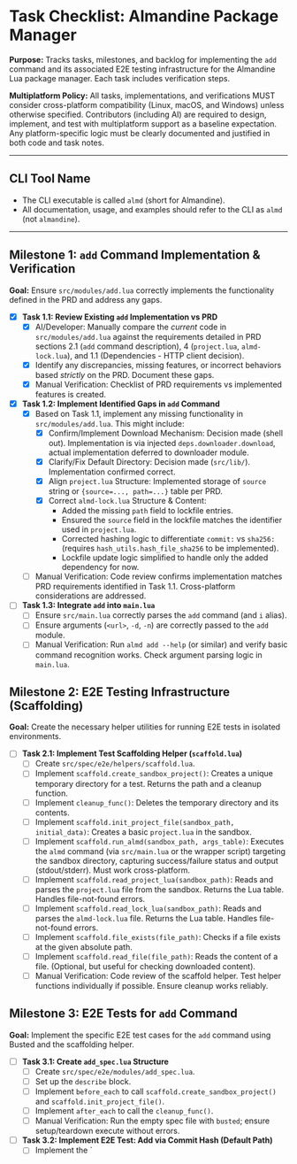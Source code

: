 # Task Checklist: Almandine Package Manager

**Purpose:** Tracks tasks, milestones, and backlog for implementing the `add` command and its associated E2E testing infrastructure for the Almandine Lua package manager. Each task includes verification steps.

**Multiplatform Policy:** All tasks, implementations, and verifications MUST consider cross-platform compatibility (Linux, macOS, and Windows) unless otherwise specified. Contributors (including AI) are required to design, implement, and test with multiplatform support as a baseline expectation. Any platform-specific logic must be clearly documented and justified in both code and task notes.

---

## CLI Tool Name

- The CLI executable is called `almd` (short for Almandine).
- All documentation, usage, and examples should refer to the CLI as `almd` (not `almandine`).

---

## Milestone 1: `add` Command Implementation & Verification

**Goal:** Ensure `src/modules/add.lua` correctly implements the functionality defined in the PRD and address any gaps.

- [x] **Task 1.1: Review Existing `add` Implementation vs PRD**
    - [x] AI/Developer: Manually compare the *current* code in `src/modules/add.lua` against the requirements detailed in PRD sections 2.1 (`add` command description), 4 (`project.lua`, `almd-lock.lua`), and 1.1 (Dependencies - HTTP client decision).
    - [x] Identify any discrepancies, missing features, or incorrect behaviors based *strictly* on the PRD. Document these gaps.
    - [x] Manual Verification: Checklist of PRD requirements vs implemented features is created.

- [x] **Task 1.2: Implement Identified Gaps in `add` Command**
    - [x] Based on Task 1.1, implement any missing functionality in `src/modules/add.lua`. This might include:
        - [x] Confirm/Implement Download Mechanism: Decision made (shell out). Implementation is via injected `deps.downloader.download`, actual implementation deferred to downloader module.
        - [x] Clarify/Fix Default Directory: Decision made (`src/lib/`). Implementation confirmed correct.
        - [x] Align `project.lua` Structure: Implemented storage of `source` string or `{source=..., path=...}` table per PRD.
        - [x] Correct `almd-lock.lua` Structure & Content:
            - Added the missing `path` field to lockfile entries.
            - Ensured the `source` field in the lockfile matches the identifier used in `project.lua`.
            - Corrected hashing logic to differentiate `commit:` vs `sha256:` (requires `hash_utils.hash_file_sha256` to be implemented).
            - Lockfile update logic simplified to handle only the added dependency for now.
    - [ ] Manual Verification: Code review confirms implementation matches PRD requirements identified in Task 1.1. Cross-platform considerations are addressed.

- [ ] **Task 1.3: Integrate `add` into `main.lua`**
    - [ ] Ensure `src/main.lua` correctly parses the `add` command (and `i` alias).
    - [ ] Ensure arguments (`<url>`, `-d`, `-n`) are correctly passed to the `add` module.
    - [ ] Manual Verification: Run `almd add --help` (or similar) and verify basic command recognition works. Check argument parsing logic in `main.lua`.

## Milestone 2: E2E Testing Infrastructure (Scaffolding)

**Goal:** Create the necessary helper utilities for running E2E tests in isolated environments.

- [ ] **Task 2.1: Implement Test Scaffolding Helper (`scaffold.lua`)**
    - [ ] Create `src/spec/e2e/helpers/scaffold.lua`.
    - [ ] Implement `scaffold.create_sandbox_project()`: Creates a unique temporary directory for a test. Returns the path and a cleanup function.
    - [ ] Implement `cleanup_func()`: Deletes the temporary directory and its contents.
    - [ ] Implement `scaffold.init_project_file(sandbox_path, initial_data)`: Creates a basic `project.lua` in the sandbox.
    - [ ] Implement `scaffold.run_almd(sandbox_path, args_table)`: Executes the `almd` command (via `src/main.lua` or the wrapper script) targeting the sandbox directory, capturing success/failure status and output (stdout/stderr). Must work cross-platform.
    - [ ] Implement `scaffold.read_project_lua(sandbox_path)`: Reads and parses the `project.lua` file from the sandbox. Returns the Lua table. Handles file-not-found errors.
    - [ ] Implement `scaffold.read_lock_lua(sandbox_path)`: Reads and parses the `almd-lock.lua` file. Returns the Lua table. Handles file-not-found errors.
    - [ ] Implement `scaffold.file_exists(file_path)`: Checks if a file exists at the given absolute path.
    - [ ] Implement `scaffold.read_file(file_path)`: Reads the content of a file. (Optional, but useful for checking downloaded content).
    - [ ] Manual Verification: Code review of the scaffold helper. Test helper functions individually if possible. Ensure cleanup works reliably.

## Milestone 3: E2E Tests for `add` Command

**Goal:** Implement the specific E2E test cases for the `add` command using Busted and the scaffolding helper.

- [ ] **Task 3.1: Create `add_spec.lua` Structure**
    - [ ] Create `src/spec/e2e/modules/add_spec.lua`.
    - [ ] Set up the `describe` block.
    - [ ] Implement `before_each` to call `scaffold.create_sandbox_project()` and `scaffold.init_project_file()`.
    - [ ] Implement `after_each` to call the `cleanup_func()`.
    - [ ] Manual Verification: Run the empty spec file with `busted`; ensure setup/teardown execute without errors.

- [ ] **Task 3.2: Implement E2E Test: Add via Commit Hash (Default Path)**
    - [ ] Implement the `